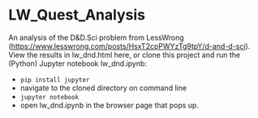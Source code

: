 # LW_Quest_Analysis
An analysis of the D&amp;D.Sci problem from LessWrong (https://www.lesswrong.com/posts/HsxT2cpPWYzTg9tpY/d-and-d-sci). View the results in lw_dnd.html here, or clone this project and run the (Python) Jupyter notebook lw_dnd.ipynb:

* `pip install jupyter`
* navigate to the cloned directory on command line
* `jupyter notebook`
* open lw_dnd.ipynb in the browser page that pops up.
